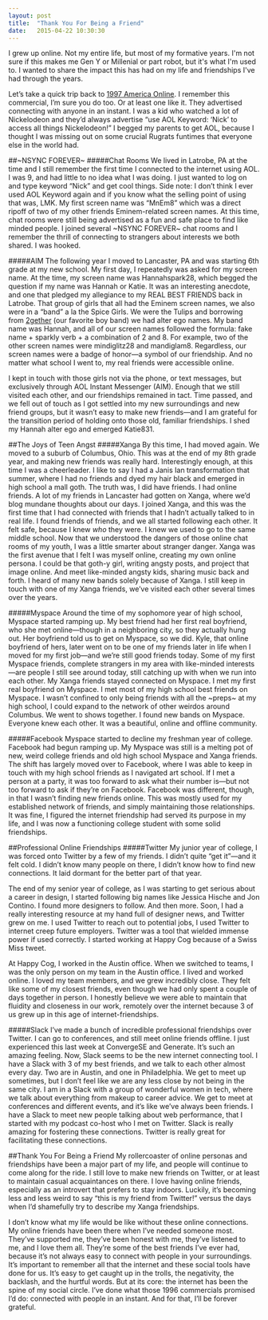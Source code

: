 ```yaml
---
layout: post
title:  "Thank You For Being a Friend"
date:   2015-04-22 10:30:30
---
```


I grew up online. Not my entire life, but most of my formative years. I'm not sure if this makes me Gen Y or Millenial or part robot, but it's what I'm used to. I wanted to share the impact this has had on my life and friendships I've had through the years.

Let’s take a quick trip back to [1997 America Online](https://www.youtube.com/watch?v=qJJbn4RpoCk). I remember this commercial, I’m sure you do too. Or at least one like it. They advertised connecting with anyone in an instant. I was a kid who watched a lot of Nickelodeon and they’d always advertise “use AOL Keyword: ‘Nick’ to access all things Nickelodeon!” I begged my parents to get AOL, because I thought I was missing out on some crucial Rugrats funtimes that everyone else in the world had.

<!--more-->

##~NSYNC FOREVER~
#####Chat Rooms
We lived in Latrobe, PA at the time and I still remember the first time I connected to the internet using AOL. I was 9, and had little to no idea what I was doing. I just wanted to log on and type keyword “Nick” and get cool things. Side note: I don’t think I ever used AOL Keyword again and if you know what the selling point of using that was, LMK. My first screen name was “MnEm8” which was a direct ripoff of two of my other friends Eminem-related screen names. At this time, chat rooms were still being advertised as a fun and safe place to find like minded people. I joined several ~NSYNC FOREVER~ chat rooms and I remember the thrill of connecting to strangers about interests we both shared. I was hooked.

#####AIM
The following year I moved to Lancaster, PA and was starting 6th grade at my new school. My first day, I repeatedly was asked for my screen name. At the time, my screen name was Hannahspark28, which begged the question if my name was Hannah or Katie. It was an interesting anecdote, and one that pledged my allegiance to my REAL BEST FRIENDS back in Latrobe. That group of girls that all had the Eminem screen names, we also were in a “band” a la the Spice Girls. We were the Tulips and borrowing from [2gether](http://en.wikipedia.org/wiki/2gether_%28band%29) (our favorite boy band) we had alter ego names. My band name was Hannah, and all of our screen names followed the formula: fake name + sparkly verb + a combination of 2 and 8. For example, two of the other screen names were mindiglitz28 and mandiglam8. Regardless, our screen names were a badge of honor—a symbol of our friendship. And no matter what school I went to, my real friends were accessible online.

I kept in touch with those girls not via the phone, or text messages, but exclusively through AOL Instant Messenger (AIM).  Enough that we still visited each other, and our friendships remained in tact. Time passed, and we fell out of touch as I got settled into my new surroundings and new friend groups, but it wasn’t easy to make new friends—and I am grateful for the transition period of holding onto those old, familiar friendships. I shed my Hannah alter ego and emerged Katie831.


##The Joys of Teen Angst
#####Xanga
By this time, I had moved again. We moved to a suburb of Columbus, Ohio. This was at the end of my 8th grade year, and making new friends was really hard. Interestingly enough, at this time I was a cheerleader. I like to say I had a Janis Ian transformation that summer, where I had no friends and dyed my hair black and emerged in high school a mall goth. The truth was, I did have friends. I had online friends. A lot of my friends in Lancaster had gotten on Xanga, where we’d blog mundane thoughts about our days. I joined Xanga, and this was the first time that I had connected with friends that I hadn’t actually talked to in real life. I found friends of friends, and we all started following each other. It felt safe, because I knew _who_ they were. I knew we used to go to the same middle school. Now that we understood the dangers of those online chat rooms of my youth, I was a little smarter about stranger danger. Xanga was the first avenue that I felt I was myself online, creating my own online persona. I could be that goth-y girl, writing angsty posts, and project that image online. And meet like-minded angsty kids, sharing music back and forth. I heard of many new bands solely because of Xanga. I still keep in touch with one of my Xanga friends, we’ve visited each other several times over the years.

#####Myspace
Around the time of my sophomore year of high school, Myspace started ramping up. My best friend had her first real boyfriend, who she met online—though in a neighboring city, so they actually hung out. Her boyfriend told us to get on Myspace, so we did. Kyle, that online boyfriend of hers, later went on to be one of my friends later in life when I moved for my first job—and we’re still good friends today. Some of my first Myspace friends, complete strangers in my area with like-minded interests—are people I still see around today, still catching up with when we run into each other. My Xanga friends stayed connected on Myspace. I met my first real boyfriend on Myspace. I met most of my high school best friends on Myspace. I wasn’t confined to only being friends with all the ~preps~ at my high school, I could expand to the network of other weirdos around Columbus. We went to shows together. I found new bands on Myspace. Everyone knew each other. It was a beautiful, online and offline community.

#####Facebook
Myspace started to decline my freshman year of college. Facebook had begun ramping up. My Myspace was still is a melting pot of new, weird college friends and old high school Myspace and Xanga friends. The shift has largely moved over to Facebook, where I was able to keep in touch with my high school friends as I navigated art school. If I met a person at a party, it was too forward to ask what their number is—but not too forward to ask if they’re on Facebook. Facebook was different, though, in that I wasn’t finding new friends online. This was mostly used for my established network of friends, and simply maintaining those relationships. It was fine, I figured the internet friendship had served its purpose in my life, and I was now a functioning college student with some solid friendships.

##Professional Online Friendships
#####Twitter
My junior year of college, I was forced onto Twitter by a few of my friends. I didn’t quite “get it”—and it felt cold. I didn’t know many people on there, I didn’t know how to find new connections. It laid dormant for the better part of that year.

The end of my senior year of college, as I was starting to get serious about a career in design, I started following big names like Jessica Hische and Jon Contino. I found more designers to follow. And then more. Soon, I had a really interesting resource at my hand full of designer news, and Twitter grew on me. I used Twitter to reach out to potential jobs, I used Twitter to internet creep future employers. Twitter was a tool that wielded immense power if used correctly. I started working at Happy Cog because of a Swiss Miss tweet.

At Happy Cog, I worked in the Austin office. When we switched to teams, I was the only person on my team in the Austin office. I lived and worked online. I loved my team members, and we grew incredibly close. They felt like some of my closest friends, even though we had only spent a couple of days together in person. I honestly believe we were able to maintain that fluidity and closeness in our work, remotely over the internet because 3 of us grew up in this age of internet-friendships.

#####Slack
I’ve made a bunch of incredible professional friendships over Twitter. I can go to conferences, and still meet online friends offline. I just experienced this last week at ConvergeSE and Generate. It’s such an amazing feeling. Now, Slack seems to be the new internet connecting tool. I have a Slack with 3 of my best friends, and we talk to each other almost every day. Two are in Austin, and one in Philadelphia. We get to meet up sometimes, but I don’t feel like we are any less close by not being in the same city. I am in a Slack with a group of wonderful women in tech, where we talk about everything from makeup to career advice. We get to meet at conferences and different events, and it’s like we’ve always been friends. I have a Slack to meet new people talking about web performance, that I started with my podcast co-host who I met on Twitter. Slack is really amazing for fostering these connections. Twitter is really great for facilitating these connections.

##Thank You For Being a Friend
My rollercoaster of online personas and friendships have been a major part of my life, and people will continue to come along for the ride. I still love to make new friends on Twitter, or at least to maintain casual acquaintances on there. I love having online friends, especially as an introvert that prefers to stay indoors. Luckily, it’s becoming less and less weird to say “this is my friend from Twitter!” versus the days when I’d shamefully try to describe my Xanga friendships.

I don’t know what my life would be like without these online connections. My online friends have been there when I’ve needed someone most. They’ve supported me, they’ve been honest with me, they’ve listened to me, and I love them all. They’re some of the best friends I’ve ever had, because it’s not always easy to connect with people in your surroundings. It’s important to remember all that the internet and these social tools have done for us. It’s easy to get caught up in the trolls, the negativity, the backlash, and the hurtful words. But at its core: the internet has been the spine of my social circle. I’ve done what those 1996 commercials promised I’d do: connected with people in an instant. And for that, I’ll be forever grateful.